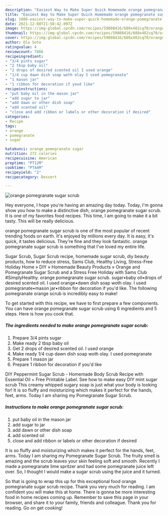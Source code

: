 ```yaml
---
description: "Easiest Way to Make Super Quick Homemade orange pomegranate sugar scrub"
title: "Easiest Way to Make Super Quick Homemade orange pomegranate sugar scrub"
slug: 1880-easiest-way-to-make-super-quick-homemade-orange-pomegranate-sugar-scrub
date: 2021-12-08T21:58:42.097Z
image: https://img-global.cpcdn.com/recipes/59088416/680x482cq70/orange-pomegranate-sugar-scrub-recipe-main-photo.jpg
thumbnail: https://img-global.cpcdn.com/recipes/59088416/680x482cq70/orange-pomegranate-sugar-scrub-recipe-main-photo.jpg
cover: https://img-global.cpcdn.com/recipes/59088416/680x482cq70/orange-pomegranate-sugar-scrub-recipe-main-photo.jpg
author: Ola Soto
ratingvalue: 4
reviewcount: 7866
recipeingredient:
- "3/4 pints sugar"
- "2 tbsp baby oil"
- "2 drops of desired scented oil I used orange"
- "1/4 cup dawn dish soap woth olay I used pomegranate"
- "1 mason jar"
- "1 ribbon for decoration if youd like"
recipeinstructions:
- "put baby oil in the mason jar"
- "add sugar to jar"
- "add dawn or other dish soap"
- "add scented oil"
- "close and add ribbon or labels or other decoration if desired"
categories:
- Recipe
tags:
- orange
- pomegranate
- sugar

katakunci: orange pomegranate sugar 
nutrition: 272 calories
recipecuisine: American
preptime: "PT12M"
cooktime: "PT44M"
recipeyield: "2"
recipecategory: Dessert

---
```



![orange pomegranate sugar scrub](https://img-global.cpcdn.com/recipes/59088416/680x482cq70/orange-pomegranate-sugar-scrub-recipe-main-photo.jpg)

Hey everyone, I hope you're having an amazing day today. Today, I'm gonna show you how to make a distinctive dish, orange pomegranate sugar scrub. It is one of my favorites food recipes. This time, I am going to make it a bit tasty. This will be really delicious.

orange pomegranate sugar scrub is one of the most popular of recent trending foods on earth. It's enjoyed by millions every day. It is easy, it's quick, it tastes delicious. They're fine and they look fantastic. orange pomegranate sugar scrub is something that I've loved my entire life.

Sugar Scrub, Sugar Scrub recipe, homemade sugar scrub, diy beauty products, how to reduce stress, Sams Club, Healthy Living, Stress-Free Holiday Home » DIY » Homemade Beauty Products » Orange and Pomegranate Sugar Scrub and a Stress Free Holiday with Sams Club #SimplyHealthy. orange pomegranate sugar scrub. sugar•baby oil•drops of desired scented oil. I used orange•dawn dish soap woth olay. I used pomegranate•mason jar•ribbon for decoration if you'd like. The following pomegranate orange scrub is incredibly easy to make!


To get started with this recipe, we have to first prepare a few components. You can have orange pomegranate sugar scrub using 6 ingredients and 5 steps. Here is how you cook that.

<!--inarticleads1-->

##### The ingredients needed to make orange pomegranate sugar scrub:

1. Prepare 3/4 pints sugar
1. Make ready 2 tbsp baby oil
1. Get 2 drops of desired scented oil. I used orange
1. Make ready 1/4 cup dawn dish soap woth olay. I used pomegranate
1. Prepare 1 mason jar
1. Prepare 1 ribbon for decoration if you'd like


DIY Peppermint Sugar Scrub - Homemade Body Scrub Recipe with Essential Oil + Free Printable Label. See how to make easy DIY mint sugar scrub This creamy whipped sugary soap is just what your body is looking for! It is so fluffy and moisturizing which makes it perfect for the hands, feet, arms. Today I am sharing my Pomegranate Sugar Scrub. 

<!--inarticleads2-->

##### Instructions to make orange pomegranate sugar scrub:

1. put baby oil in the mason jar
1. add sugar to jar
1. add dawn or other dish soap
1. add scented oil
1. close and add ribbon or labels or other decoration if desired


It is so fluffy and moisturizing which makes it perfect for the hands, feet, arms. Today I am sharing my Pomegranate Sugar Scrub. The fruity smell is amazing and the scrub leaves your skin feeling soft and smooth. Recently I made a pomegranate lime spritzer and had some pomegranate juice left over. So, I thought I would make a sugar scrub using the juice and it turned. 

So that is going to wrap this up for this exceptional food orange pomegranate sugar scrub recipe. Thank you very much for reading. I am confident you will make this at home. There is gonna be more interesting food in home recipes coming up. Remember to save this page in your browser, and share it to your family, friends and colleague. Thank you for reading. Go on get cooking!
